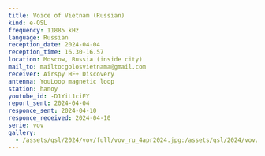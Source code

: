 ```yaml
---
title: Voice of Vietnam (Russian)
kind: e-QSL
frequency: 11885 kHz
language: Russian
reception_date: 2024-04-04
reception_time: 16.30-16.57
location: Moscow, Russia (inside city)
mail_to: mailto:golosvietnama@gmail.com
receiver: Airspy HF+ Discovery
antenna: YouLoop magnetic loop
station: hanoy
youtube_id: -D1YiL1ciEY
report_sent: 2024-04-04
responce_sent: 2024-04-10
responce_received: 2024-04-10
serie: vov
gallery:
  - /assets/qsl/2024/vov/full/vov_ru_4apr2024.jpg:/assets/qsl/2024/vov/small/vov_ru_4apr2024.jpg
---
```

